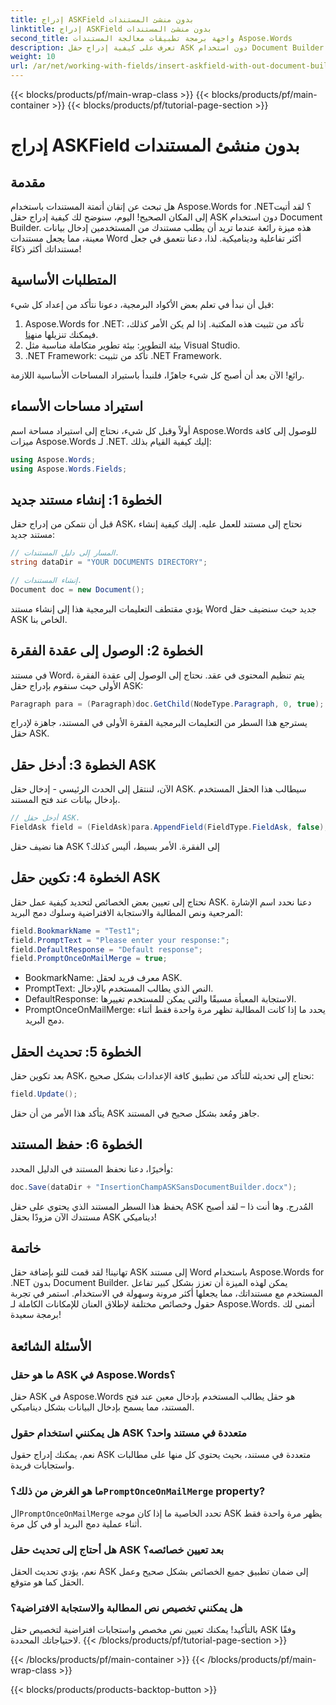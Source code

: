 ```yaml
---
title: إدراج ASKField بدون منشئ المستندات
linktitle: إدراج ASKField بدون منشئ المستندات
second_title: واجهة برمجة تطبيقات معالجة المستندات Aspose.Words
description: تعرف على كيفية إدراج حقل ASK دون استخدام Document Builder في Aspose.Words for .NET. اتبع هذا الدليل لتحسين مستندات Word الخاصة بك بشكل ديناميكي.
weight: 10
url: /ar/net/working-with-fields/insert-askfield-with-out-document-builder/
---
```


{{< blocks/products/pf/main-wrap-class >}}
{{< blocks/products/pf/main-container >}}
{{< blocks/products/pf/tutorial-page-section >}}

# إدراج ASKField بدون منشئ المستندات

## مقدمة

هل تبحث عن إتقان أتمتة المستندات باستخدام Aspose.Words for .NET؟ لقد أتيت إلى المكان الصحيح! اليوم، سنوضح لك كيفية إدراج حقل ASK دون استخدام Document Builder. هذه ميزة رائعة عندما تريد أن يطلب مستندك من المستخدمين إدخال بيانات معينة، مما يجعل مستندات Word أكثر تفاعلية وديناميكية. لذا، دعنا نتعمق في جعل مستنداتك أكثر ذكاءً!

## المتطلبات الأساسية

قبل أن نبدأ في تعلم بعض الأكواد البرمجية، دعونا نتأكد من إعداد كل شيء:

1.  Aspose.Words for .NET: تأكد من تثبيت هذه المكتبة. إذا لم يكن الأمر كذلك، فيمكنك تنزيلها من[هنا](https://releases.aspose.com/words/net/).
2. بيئة التطوير: بيئة تطوير متكاملة مناسبة مثل Visual Studio.
3. .NET Framework: تأكد من تثبيت .NET Framework.

رائع! الآن بعد أن أصبح كل شيء جاهزًا، فلنبدأ باستيراد المساحات الأساسية اللازمة.

## استيراد مساحات الأسماء

أولاً وقبل كل شيء، نحتاج إلى استيراد مساحة اسم Aspose.Words للوصول إلى كافة ميزات Aspose.Words لـ .NET. إليك كيفية القيام بذلك:

```csharp
using Aspose.Words;
using Aspose.Words.Fields;
```

## الخطوة 1: إنشاء مستند جديد

قبل أن نتمكن من إدراج حقل ASK، نحتاج إلى مستند للعمل عليه. إليك كيفية إنشاء مستند جديد:

```csharp
// المسار إلى دليل المستندات.
string dataDir = "YOUR DOCUMENTS DIRECTORY";

// إنشاء المستندات.
Document doc = new Document();
```

يؤدي مقتطف التعليمات البرمجية هذا إلى إنشاء مستند Word جديد حيث سنضيف حقل ASK الخاص بنا.

## الخطوة 2: الوصول إلى عقدة الفقرة

في مستند Word، يتم تنظيم المحتوى في عقد. نحتاج إلى الوصول إلى عقدة الفقرة الأولى حيث سنقوم بإدراج حقل ASK:

```csharp
Paragraph para = (Paragraph)doc.GetChild(NodeType.Paragraph, 0, true);
```

يسترجع هذا السطر من التعليمات البرمجية الفقرة الأولى في المستند، جاهزة لإدراج حقل ASK.

## الخطوة 3: أدخل حقل ASK

الآن، لننتقل إلى الحدث الرئيسي - إدخال حقل ASK. سيطالب هذا الحقل المستخدم بإدخال بيانات عند فتح المستند.

```csharp
// أدخل حقل ASK.
FieldAsk field = (FieldAsk)para.AppendField(FieldType.FieldAsk, false);
```

هنا نضيف حقل ASK إلى الفقرة. الأمر بسيط، أليس كذلك؟

## الخطوة 4: تكوين حقل ASK

نحتاج إلى تعيين بعض الخصائص لتحديد كيفية عمل حقل ASK. دعنا نحدد اسم الإشارة المرجعية ونص المطالبة والاستجابة الافتراضية وسلوك دمج البريد:

```csharp
field.BookmarkName = "Test1";
field.PromptText = "Please enter your response:";
field.DefaultResponse = "Default response";
field.PromptOnceOnMailMerge = true;
```

- BookmarkName: معرف فريد لحقل ASK.
- PromptText: النص الذي يطالب المستخدم بالإدخال.
- DefaultResponse: الاستجابة المعبأة مسبقًا والتي يمكن للمستخدم تغييرها.
- PromptOnceOnMailMerge: يحدد ما إذا كانت المطالبة تظهر مرة واحدة فقط أثناء دمج البريد.

## الخطوة 5: تحديث الحقل

بعد تكوين حقل ASK، نحتاج إلى تحديثه للتأكد من تطبيق كافة الإعدادات بشكل صحيح:

```csharp
field.Update();
```

يتأكد هذا الأمر من أن حقل ASK جاهز ومُعد بشكل صحيح في المستند.

## الخطوة 6: حفظ المستند

وأخيرًا، دعنا نحفظ المستند في الدليل المحدد:

```csharp
doc.Save(dataDir + "InsertionChampASKSansDocumentBuilder.docx");
```

يحفظ هذا السطر المستند الذي يحتوي على حقل ASK المُدرج. وها أنت ذا – لقد أصبح مستندك الآن مزودًا بحقل ASK ديناميكي!

## خاتمة

تهانينا! لقد قمت للتو بإضافة حقل ASK إلى مستند Word باستخدام Aspose.Words for .NET بدون Document Builder. يمكن لهذه الميزة أن تعزز بشكل كبير تفاعل المستخدم مع مستنداتك، مما يجعلها أكثر مرونة وسهولة في الاستخدام. استمر في تجربة حقول وخصائص مختلفة لإطلاق العنان للإمكانات الكاملة لـ Aspose.Words. أتمنى لك برمجة سعيدة!

## الأسئلة الشائعة

### ما هو حقل ASK في Aspose.Words؟
حقل ASK في Aspose.Words هو حقل يطالب المستخدم بإدخال معين عند فتح المستند، مما يسمح بإدخال البيانات بشكل ديناميكي.

### هل يمكنني استخدام حقول ASK متعددة في مستند واحد؟
نعم، يمكنك إدراج حقول ASK متعددة في مستند، بحيث يحتوي كل منها على مطالبات واستجابات فريدة.

###  ما هو الغرض من ذلك؟`PromptOnceOnMailMerge` property?
 ال`PromptOnceOnMailMerge` تحدد الخاصية ما إذا كان موجه ASK يظهر مرة واحدة فقط أثناء عملية دمج البريد أو في كل مرة.

### هل أحتاج إلى تحديث حقل ASK بعد تعيين خصائصه؟
نعم، يؤدي تحديث الحقل ASK إلى ضمان تطبيق جميع الخصائص بشكل صحيح وعمل الحقل كما هو متوقع.

### هل يمكنني تخصيص نص المطالبة والاستجابة الافتراضية؟
بالتأكيد! يمكنك تعيين نص مخصص واستجابات افتراضية لتخصيص حقل ASK وفقًا لاحتياجاتك المحددة.
{{< /blocks/products/pf/tutorial-page-section >}}

{{< /blocks/products/pf/main-container >}}
{{< /blocks/products/pf/main-wrap-class >}}

{{< blocks/products/products-backtop-button >}}
